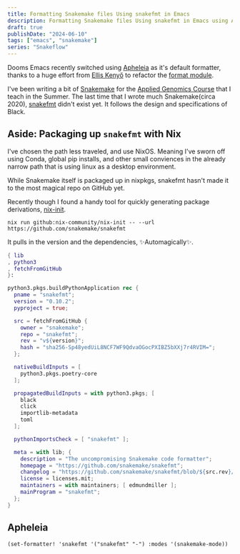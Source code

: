 ```yaml
---
title: Formatting Snakemake files Using snakefmt in Emacs
description: Formatting Snakemake files Using snakefmt in Emacs using Apheleia
draft: true
publishDate: "2024-06-10"
tags: ["emacs", "snakemake"]
series: "Snakeflow"
---
```


Dooms Emacs recently switched using [Apheleia](https://github.com/radian-software/apheleia) as it's default formatter, thanks to a huge effort from [Ellis Kenyő](https://elken.dev) to refactor the [format module](https://docs.doomemacs.org/latest/?#/modules/editor/format).

I've been writing a bit of [Snakemake](https://snakemake.github.io/) for the [Applied Genomics Course](https://applied-genomics.dev/) that I teach in the Summer. The last time that I wrote much Snakemake(circa 2020), [snakefmt](https://github.com/snakemake/snakefmt) didn't exist yet. It follows the design and specifications of Black.

## Aside: Packaging up `snakefmt` with Nix

I've chosen the path less traveled, and use NixOS. Meaning I've sworn off using Conda, global pip installs, and other small conviences in the already narrow path that is using linux as a desktop environment.

While Snakemake itself is packaged up in nixpkgs, snakefmt hasn't made it to the most magical repo on GitHub yet.

Recently though I found a handy tool for quickly generating package derivations, [nix-init](https://github.com/nix-community/nix-init).

```
nix run github:nix-community/nix-init -- --url https://github.com/snakemake/snakefmt
```

It pulls in the version and the dependencies, ✨Automagically✨.

```nix title="snakefmt.nix"
{ lib
, python3
, fetchFromGitHub
}:

python3.pkgs.buildPythonApplication rec {
  pname = "snakefmt";
  version = "0.10.2";
  pyproject = true;

  src = fetchFromGitHub {
    owner = "snakemake";
    repo = "snakefmt";
    rev = "v${version}";
    hash = "sha256-Sp48yedUiL8NCF7WF9QdvaOGocPXIBZ5bXXj7r4RVIM=";
  };

  nativeBuildInputs = [
    python3.pkgs.poetry-core
  ];

  propagatedBuildInputs = with python3.pkgs; [
    black
    click
    importlib-metadata
    toml
  ];

  pythonImportsCheck = [ "snakefmt" ];

  meta = with lib; {
    description = "The uncompromising Snakemake code formatter";
    homepage = "https://github.com/snakemake/snakefmt";
    changelog = "https://github.com/snakemake/snakefmt/blob/${src.rev}/CHANGELOG.md";
    license = licenses.mit;
    maintainers = with maintainers; [ edmundmiller ];
    mainProgram = "snakefmt";
  };
}
```

## Apheleia

```emacs-lisp
(set-formatter! 'snakefmt '("snakefmt" "-") :modes '(snakemake-mode))
```
